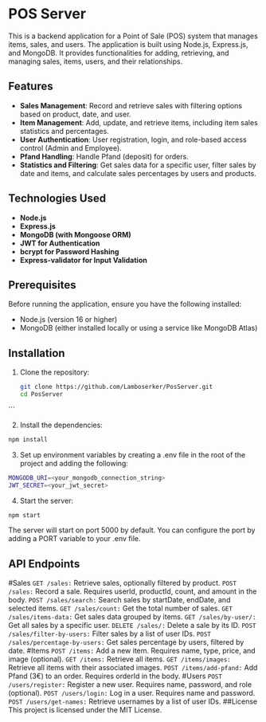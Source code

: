 # POS Server

This is a backend application for a Point of Sale (POS) system that manages items, sales, and users. The application is built using Node.js, Express.js, and MongoDB. It provides functionalities for adding, retrieving, and managing sales, items, users, and their relationships.

## Features

- **Sales Management**: Record and retrieve sales with filtering options based on product, date, and user.
- **Item Management**: Add, update, and retrieve items, including item sales statistics and percentages.
- **User Authentication**: User registration, login, and role-based access control (Admin and Employee).
- **Pfand Handling**: Handle Pfand (deposit) for orders.
- **Statistics and Filtering**: Get sales data for a specific user, filter sales by date and items, and calculate sales percentages by users and products.

## Technologies Used

- **Node.js**
- **Express.js**
- **MongoDB (with Mongoose ORM)**
- **JWT for Authentication**
- **bcrypt for Password Hashing**
- **Express-validator for Input Validation**

## Prerequisites

Before running the application, ensure you have the following installed:

- Node.js (version 16 or higher)
- MongoDB (either installed locally or using a service like MongoDB Atlas)

## Installation

1. Clone the repository:

   ```bash
   git clone https://github.com/Lamboserker/PosServer.git
   cd PosServer
´´´

2. Install the dependencies:
```bash
npm install
```

3. Set up environment variables by creating a .env file in the root of the project and adding the following:
```bash
MONGODB_URI=<your_mongodb_connection_string>
JWT_SECRET=<your_jwt_secret>
```

4. Start the server:
```bash
npm start
```

The server will start on port 5000 by default. You can configure the port by adding a PORT variable to your .env file.

## API Endpoints
#Sales
```GET /sales:``` Retrieve sales, optionally filtered by product.
```POST /sales:``` Record a sale. Requires userId, productId, count, and amount in the body.
```POST /sales/search:``` Search sales by startDate, endDate, and selected items.
```GET /sales/count:``` Get the total number of sales.
```GET /sales/items-data:``` Get sales data grouped by items.
```GET /sales/by-user/:``` Get all sales by a specific user.
```DELETE /sales/:``` Delete a sale by its ID.
```POST /sales/filter-by-users:``` Filter sales by a list of user IDs.
```POST /sales/percentage-by-users:``` Get sales percentage by users, filtered by date.
#Items
```POST /items:``` Add a new item. Requires name, type, price, and image (optional).
```GET /items:``` Retrieve all items.
```GET /items/images:``` Retrieve all items with their associated images.
```POST /items/add-pfand:``` Add Pfand (3€) to an order. Requires orderId in the body.
#Users
```POST /users/register:``` Register a new user. Requires name, password, and role (optional).
```POST /users/login:``` Log in a user. Requires name and password.
```POST /users/get-names:``` Retrieve usernames by a list of user IDs.
##License
This project is licensed under the MIT License.
